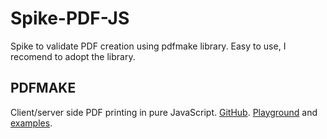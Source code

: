 # Spike-PDF-JS
Spike to validate PDF creation using pdfmake library.
Easy to use, I recomend to adopt the library.

## PDFMAKE 
Client/server side PDF printing in pure JavaScript.
[GitHub](https://github.com/bpampuch/pdfmake).
[Playground](http://bpampuch.github.io/pdfmake/playground.html) and [examples](https://github.com/bpampuch/pdfmake/tree/master/examples).
